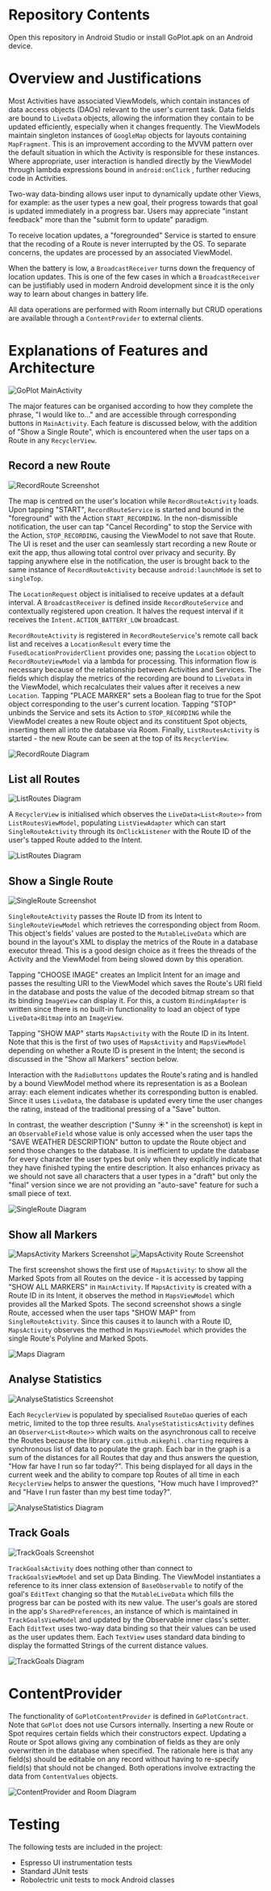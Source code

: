 ﻿# Repository Contents

Open this repository in Android Studio or install GoPlot.apk on an Android device.

# Overview and Justifications

Most Activities have associated ViewModels, which contain instances of data access objects (DAOs) relevant to the user's current task. Data fields are bound to `LiveData` objects, allowing the information they contain to be updated efficiently, especially when it changes frequently. The ViewModels maintain singleton instances of `GoogleMap` objects for layouts containing `MapFragment`. This is an improvement according to the MVVM pattern over the default situation in which the Activity is responsible for these instances. Where appropriate, user interaction is handled directly by the ViewModel through lambda expressions bound in `android:onClick` , further reducing code in Activities.

Two-way data-binding allows user input to dynamically update other Views, for example: as the user types a new goal, their progress towards that goal is updated immediately in a progress bar. Users may appreciate "instant feedback" more than the "submit form to update" paradigm.

To receive location updates, a "foregrounded" Service is started to ensure that the recoding of a Route is never interrupted by the OS. To separate concerns, the updates are processed by an associated ViewModel.

When the battery is low, a `BroadcastReceiver` turns down the frequency of location updates. This is one of the few cases in which a `BroadcastReceiver` can be justifiably used in modern Android development since it is the only way to learn about changes in battery life.

All data operations are performed with Room internally but CRUD operations are available through a `ContentProvider` to external clients.

# Explanations of Features and Architecture
![GoPlot MainActivity](illustrations/MainActivity-400w.png)

The major features can be organised according to how they complete the phrase, "I would like to..." and are accessible through corresponding buttons in `MainActivity`. Each feature is discussed below, with the addition of "Show a Single Route", which is encountered when the user taps on a Route in any `RecyclerView`.

## Record a new Route
![RecordRoute Screenshot](illustrations/RecordRoute-400w.png)

The map is centred on the user's location while `RecordRouteActivity` loads. Upon tapping "START", `RecordRouteService` is started and bound in the "foreground" with the Action `START_RECORDING`. In the non-dismissible notification, the user can tap "Cancel Recording" to stop the Service with the Action, `STOP_RECORDING`, causing the ViewModel to not save that Route. The UI is reset and the user can seamlessly start recording a new Route or exit the app, thus allowing total control over privacy and security. By tapping anywhere else in the notification, the user is brought back to the same instance of `RecordRouteActivity` because `android:launchMode` is set to `singleTop`.

The `LocationRequest` object is initialised to receive updates at a default interval. A `BroadcastReceiver` is defined inside `RecordRouteService` and contextually registered upon creation. It halves the request interval if it receives the `Intent.ACTION_BATTERY_LOW` broadcast.

`RecordRouteActivity` is registered in `RecordRouteService`'s remote call back list and receives a `LocationResult` every time the `FusedLocationProviderClient` provides one; passing the `Location` object to `RecordRouteViewModel` via a lambda for processing. This information flow is necessary because of the relationship between Activities and Services. The fields which display the metrics of the recording are bound to `LiveData` in the ViewModel, which recalculates their values after it receives a new `Location`. Tapping "PLACE MARKER" sets a Boolean flag to true for the Spot object corresponding to the user's current location. Tapping "STOP" unbinds the Service and sets its Action to `STOP_RECORDING` while the ViewModel creates a new Route object and its constituent Spot objects, inserting them all into the database via Room. Finally, `ListRoutesActivity` is started - the new Route can be seen at the top of its `RecyclerView`.

![RecordRoute Diagram](illustrations/RecordRouteDiagram.png)
## List all Routes
![ListRoutes Diagram](illustrations/ListRoutes-400w.png)

A `RecyclerView` is initialised which observes the `LiveData<List<Route>>` from `ListRoutesViewModel`, populating `ListViewAdapter` which can start `SingleRouteActivity` through its `OnClickListener` with the Route ID of the user's tapped Route added to the Intent.

![ListRoutes Diagram](illustrations/ListRoutesDiagram.png)
## Show a Single Route
![SingleRoute Screenshot](illustrations/SingleRoute-400w.png)

`SingleRouteActivity` passes the Route ID from its Intent to `SingleRouteViewModel` which retrieves the corresponding object from Room. This object's fields' values are posted to the `MutableLiveData` which are bound in the layout's XML to display the metrics of the Route in a database executor thread. This is a good design choice as it frees the threads of the Activity and the ViewModel from being slowed down by this operation.

Tapping "CHOOSE IMAGE" creates an Implicit Intent for an image and passes the resulting URI to the ViewModel which saves the Route's URI field in the database and posts the value of the decoded bitmap stream so that its binding `ImageView` can display it. For this, a custom `BindingAdapter` is written since there is no built-in functionality to load an object of type `LiveData<Bitmap` into an `ImageView`. 

Tapping "SHOW MAP" starts `MapsActivity` with the Route ID in its Intent. Note that this is the first of two uses of `MapsActivity` and `MapsViewModel` depending on whether a Route ID is present in the Intent; the second is discussed in the "Show all Markers" section below.

Interaction with the `RadioButtons` updates the Route's rating and is handled by a bound ViewModel method where its representation is as a Boolean array: each element indicates whether its corresponding button is enabled. Since it uses `LiveData`, the database is updated every time the user changes the rating, instead of the traditional pressing of a "Save" button.

In contrast, the weather description ("Sunny ☀️" in the screenshot) is kept in an `ObservableField` whose value is only accessed when the user taps the "SAVE WEATHER DESCRIPTION" button to update the Route object and send those changes to the database. It is inefficient to update the database for every character the user types but only when they explicitly indicate that they have finished typing the entire description. It also enhances privacy as we should not save all characters that a user types in a "draft" but only the "final" version since we are not providing an "auto-save" feature for such a small piece of text.

![SingleRoute Diagram](illustrations/SingleRouteDiagram.png)
## Show all Markers
![MapsActivity Markers Screenshot](illustrations/MapMarkers-400w.png)
![MapsActivity Route Screenshot](illustrations/MapsRoute-400w.png)

The first screenshot shows the first use of `MapsActivity`: to show all the Marked Spots from all Routes on the device - it is accessed by tapping "SHOW ALL MARKERS" in `MainActivity`. If `MapsActivity` is created with a Route ID in its Intent, it observes the method in `MapsViewModel` which provides all the Marked Spots. The second screenshot shows a single Route, accessed when the user taps "SHOW MAP" from `SingleRouteActivity`. Since this causes it to launch with a Route ID, `MapsActivity` observes the method in `MapsViewModel` which provides the single Route's Polyline and Marked Spots.

![Maps Diagram](illustrations/maps.png)
## Analyse Statistics
![AnalyseStatistics Screenshot](illustrations/AnalyseStatistics-400w.png)

Each `RecyclerView` is populated by specialised `RouteDao` queries of each metric, limited to the top three results. `AnalyseStatisticsActivity` defines an `Observer<List<Route>>` which waits on the asynchronous call to receive the Routes because the library `com.github.mikephil.charting` requires a synchronous list of data to populate the graph. Each bar in the graph is a sum of the distances for all Routes that day and thus answers the question, "How far have I run so far today?". This being displayed for all days in the current week and the ability to compare top Routes of all time in each `RecyclerView` helps to answer the questions, "How much have I improved?" and "Have I run faster than my best time today?".

![AnalyseStatistics Diagram](illustrations/AnalyseStatisticsDiagram.png)
## Track Goals
![TrackGoals Screenshot](illustrations/TrackGoals-400w.png)

`TrackGoalsActivity` does nothing other than connect to `TrackGoalsViewModel` and set up Data Binding. The ViewModel instantiates a reference to its inner class extension of `BaseObservable` to notify of the goal's `EditText` changing so that the `MutableLiveData` which fills the progress bar can be posted with its new value. The user's goals are stored in the app's `SharedPreferences`, an instance of which is maintained in `TrackGoalsViewModel` and updated by the Observable inner class's setter. Each `EditText` uses two-way data binding so that their values can be used as the user updates them. Each `TextView` uses standard data binding to display the formatted Strings of the current distance values.

![TrackGoals Diagram](illustrations/TrackGoalsDiagram.png)
# ContentProvider

The functionality of `GoPlotContentProvider` is defined in `GoPlotContract`. Note that `GoPlot` does not use Cursors internally. Inserting a new Route or Spot requires certain fields which their constructors expect. Updating a Route or Spot allows giving any combination of fields as they are only overwritten in the database when specified. The rationale here is that any field(s) should be editable on any record without having to re-specify field(s) that should not be changed. Both operations involve extracting the data from `ContentValues` objects.

![ContentProvider and Room Diagram](illustrations/ContentProviderDiagram.png)
# Testing

The following tests are included in the project:
 - Espresso UI instrumentation tests
 - Standard JUnit tests
 - Robolectric unit tests to mock Android classes